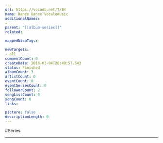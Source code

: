 ```yaml
---
url: https://vocadb.net/T/84
name: Dance Dance Vocalomusic
additionalNames: 
- 
parent: "[[album-series]]"
related:

mappedNicoTags:

newTargets:
- all
commentCount: 0
createDate: 2016-03-04T20:49:57.543
status: Finished
albumCount: 3
artistCount: 0
eventCount: 0
eventSeriesCount: 0
followerCount: 2
songListCount: 0
songCount: 0
links: 

picture: false
descriptionLength: 0
---
```


#Series



---

